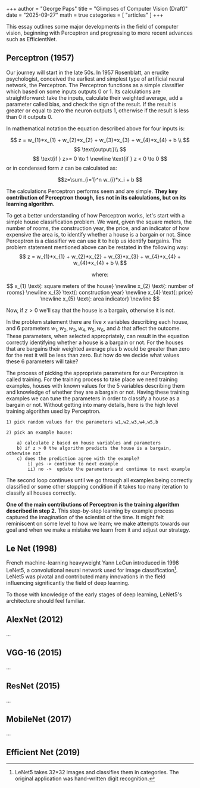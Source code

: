 +++
author = "George Paps"
title = "Glimpses of Computer Vision (Draft)"
date = "2025-09-27"
math = true
categories = [
    "articles"
]
+++

This essay outlines some major developments in the field of computer vision, 
beginning with Perceptron and progressing to more recent advances such as EfficientNet. 

## Perceptron (1957)


<!-- - Rosenblatt [1957].
- **Key Contribution**: Learn weights step by step.
- Earliest and simplest type of artificial neural network.
- Works only for linearly separable problems. -->

Our journey will start in the late 50s.
In 1957 Rosenblatt, an erudite psychologist, 
conceived the earliest and simplest type of artificial neural network, the Perceptron.
The Perceptron functions as a simple classifier 
which based on some inputs outputs 0 or 1.
Its calculations are straightforward: 
take the inputs, 
calculate their weighted average,
add a parameter called bias,
and check the sign of the result.
If the result is greater or equal to zero the neuron outputs 1, 
otherwise if the result is less than 0 it outputs 0.

In mathematical notation the equation described above for four inputs is:

$$
z = w_{1}*x_{1} + w_{2}*x_{2} + w_{3}*x_{3} + w_{4}*x_{4} + b \\
$$
$$
\text{output:}\\
$$
$$
\text{if } z>= 0 \to 1 \newline
\text{if } z < 0 \to 0 
$$
or in condensed form $z$ can be calculated as:

$$z=\sum_{i=1}^n w_{i}*x_i + b $$

The calculations Perceptron performs seem and are simple. 
**They key contribution of Perceptron though, 
lies not in its calculations,
but on its learning algorithm.** 

To get a better understanding of how Perceptron works, 
let's start with a simple house classification problem.
We want, given the square meters, the number of rooms, the construction year,
the price, and an indicator of how expensive the area is,
to identify whether a house is a bargain or not.
Since Perceptron is a classifier
we can use it to help us identify bargains.
The problem statement mentioned above can be restated in the following way:
$$
z = w_{1}*x_{1} + w_{2}*x_{2} + w_{3}*x_{3} + w_{4}*x_{4} + w_{4}*x_{4} + b \\
$$

$$
\text{where:}
$$

$$
x_{1} \text{: square meters of the house} \newline 
x_{2} \text{: number of rooms} \newline 
x_{3} \text{: construction year} \newline 
x_{4} \text{: price} \newline 
x_{5} \text{: area indicator} \newline 
$$

Now, if $z > 0$ we'll say that the house is a bargain, otherwise it is not. 

In the problem statement there are five $x$ variables describing each house,
and  6 parameters $w_{1},w_{2},w_{3},w_{4},w_{5}, w_{6}$, and $b$
that affect the outcome. 
These parameters, 
when selected appropriately,
can result in the equation correctly identifying 
whether a house is a bargain or not.
For the houses that are bargains 
their weighted average plus b would be greater than zero
for the rest it will be less than zero.
But how do we decide what values these 6 parameters will take?

The process of picking the appropriate parameters 
for our Perceptron is called training.
For the training process to take place
we need training examples,
houses with known values for the 5 variables describing them
and knowledge of whether they are a bargain or not.
Having these training examples we can tune the parameters 
in order to classify a house as a bargain or not.
Without getting into many details,
here is the high level training algorithm used by Perceptron.

```
1) pick random values for the parameters w1,w2,w3,w4,w5,b

2) pick an example house:

    a) calculate z based on house variables and parameters
    b) if z > 0 the algorithm predicts the house is a bargain, otherwise not
    c) does the prediction agree with the example?
        i) yes -> continue to next example
        ii) no ->  update the parameters and continue to next example
```

The second loop continues until we go through all examples being correctly classified 
or some other stopping condition if it takes too many iteration to classify all houses correctly.

**One of the main contributions of Perceptron 
is the training algorithm described in step 2.**
This step-by-step learning by example process captured the imagination 
of the scientist of the time.
It might felt reminiscent on some level to how we learn;
we make attempts towards our goal
and when we make a mistake we learn from it
and adjust our strategy.


## Le Net (1998)

<!-- LeNet is a deep convolutional neural network used for image recognition.
It consists of a convolutional layer, followed by a average pool, 
followed by another convolutional layer, followed by another average pool
and finally two fully connected layers with a softmax(not really) in the end. -->

French machine-learning heavyweight Yann LeCun introduced in 1998 LeNet5,
a convolutional neural network used for image classification[^1].
LeNet5 was pivotal and contributed many innovations in the field 
influencing significantly the field of deep learning.

To those with knowledge of the early stages of deep learning,
LeNet5's architecture should feel familiar.


[^1]: LeNet5 takes 32*32 images and classifies them in categories.
The original application was hand-written digit recognition.

## AlexNet (2012)

...

## VGG-16 (2015)

...

## ResNet (2015)

...

## MobileNet (2017)

...

## Efficient Net (2019)